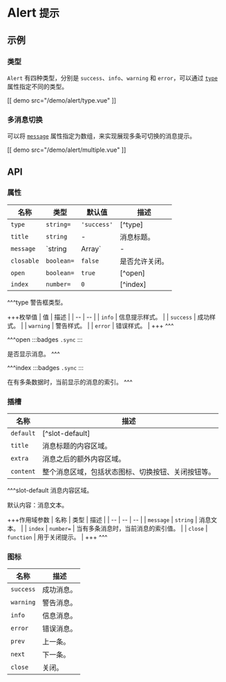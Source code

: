 # Alert <small>提示</small>

## 示例

### 类型

`Alert` 有四种类型，分别是 `success`、`info`、`warning` 和 `error`，可以通过 [`type`](#props-type) 属性指定不同的类型。

[[ demo src="/demo/alert/type.vue" ]]

### 多消息切换

可以将 [`message`](#props-message) 属性指定为数组，来实现展现多条可切换的消息提示。

[[ demo src="/demo/alert/multiple.vue" ]]

## API

### 属性

| 名称 | 类型 | 默认值 | 描述 |
| -- | -- | -- | -- |
| ``type`` | `string=` | `'success'` | [^type] |
| ``title`` | `string` | - | 消息标题。 |
| ``message`` | `string | Array<string>` | - | 消息内容，当类型为数组时会显示多条数据并支持切换上一条/下一条。 |
| ``closable`` | `boolean=` | `false` | 是否允许关闭。 |
| ``open`` | `boolean=` | `true` | [^open] |
| ``index`` | `number=` | `0` | [^index] |

^^^type
警告框类型。

+++枚举值
| 值 | 描述 |
| -- | -- |
| `info` | 信息提示样式。 |
| `success` | 成功样式。 |
| `warning` | 警告样式。 |
| `error` | 错误样式。 |
+++
^^^

^^^open
:::badges
`.sync`
:::

是否显示消息。
^^^

^^^index
:::badges
`.sync`
:::

在有多条数据时，当前显示的消息的索引。
^^^

### 插槽

| 名称 | 描述 |
| -- | -- |
| ``default`` | [^slot-default] |
| ``title`` | 消息标题的内容区域。 |
| ``extra`` | 消息之后的额外内容区域。 |
| ``content`` | 整个消息区域，包括状态图标、切换按钮、关闭按钮等。 |

^^^slot-default
消息内容区域。

默认内容：消息文本。

+++作用域参数
| 名称 | 类型 | 描述 |
| -- | -- | -- |
| `message` | `string` | 消息文本。 |
| `index` | `number=` | 当有多条消息时，当前消息的索引值。 |
| `close` | `function` | 用于关闭提示。 |
+++
^^^

### 图标

| 名称 | 描述 |
| -- | -- |
| ``success`` | 成功消息。 |
| ``warning`` | 警告消息。 |
| ``info`` | 信息消息。 |
| ``error`` | 错误消息。 |
| ``prev`` | 上一条。 |
| ``next`` | 下一条。 |
| ``close`` | 关闭。 |
